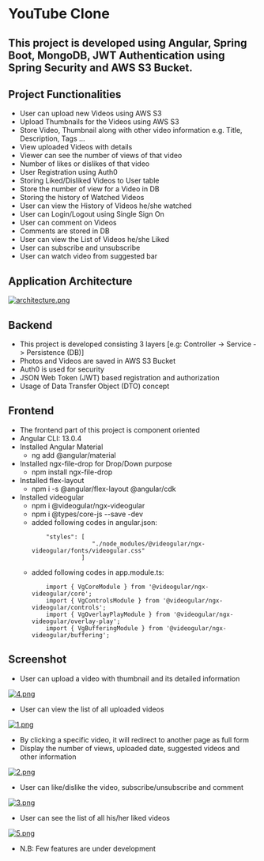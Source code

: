 # YouTube Clone 
## This project is developed using Angular, Spring Boot, MongoDB, JWT Authentication using Spring Security and AWS S3 Bucket. 

## Project Functionalities
* User can upload new Videos using AWS S3
* Upload Thumbnails for the Videos using AWS S3
* Store Video, Thumbnail along with other video information e.g. Title, Description, Tags ...
* View uploaded Videos with details
* Viewer can see the number of views of that video
* Number of likes or dislikes of that video
* User Registration using Auth0
* Storing Liked/Disliked Videos to User table
* Store the number of view for a Video in DB
* Storing the history of Watched Videos
* User can view the History of Videos he/she watched
* User can Login/Logout using Single Sign On
* User can comment on Videos
* Comments are stored in DB
* User can view the List of Videos he/she Liked
* User can subscribe and unsubscribe 
* User can watch video from suggested bar

## Application Architecture

  [![architecture.png](https://i.postimg.cc/3JQPZJFG/architecture.png)](https://postimg.cc/rzgnVTby)


## Backend
* This project is developed consisting 3 layers [e.g: Controller -> Service -> Persistence (DB)]
* Photos and Videos are saved in AWS S3 Bucket
* Auth0 is used for security
* JSON Web Token (JWT) based registration and authorization
* Usage of Data Transfer Object (DTO) concept


## Frontend
* The frontend part of this project is component oriented
* Angular CLI: 13.0.4
* Installed Angular Material 
    * ng add @angular/material
* Installed ngx-file-drop for Drop/Down purpose
    *  npm install ngx-file-drop
* Installed flex-layout
    * npm i -s @angular/flex-layout @angular/cdk
* Installed videogular
    * npm i @videogular/ngx-videogular
    * npm i @types/core-js --save -dev
    * added following codes in angular.json:
        ```
            "styles": [
                         "./node_modules/@videogular/ngx-videogular/fonts/videogular.css"
                      ]
        ```
    * added following codes in app.module.ts: 
        ```
            import { VgCoreModule } from '@videogular/ngx-videogular/core';
            import { VgControlsModule } from '@videogular/ngx-videogular/controls';
            import { VgOverlayPlayModule } from '@videogular/ngx-videogular/overlay-play';
            import { VgBufferingModule } from '@videogular/ngx-videogular/buffering';
        ```
        
## Screenshot

* User can upload a video with thumbnail and its detailed information

[![4.png](https://i.postimg.cc/VvFjKwXv/4.png)](https://postimg.cc/9wrRfv8H) 

* User can view the list of all uploaded videos

[![1.png](https://i.postimg.cc/DyMWnmfF/1.png)](https://postimg.cc/0b75CkJH)

* By clicking a specific video, it will redirect to another page as full form
* Display the number of views, uploaded date, suggested videos and other information

[![2.png](https://i.postimg.cc/7ZzL4VQM/2.png)](https://postimg.cc/75x4Mg4f)

* User can like/dislike the video, subscribe/unsubscribe and comment

[![3.png](https://i.postimg.cc/sxBrcjk9/3.png)](https://postimg.cc/jnrmqbdL)

* User can see the list of all his/her liked videos

[![5.png](https://i.postimg.cc/0rgL0pdP/5.png)](https://postimg.cc/0KfW8KBB)

* N.B: Few features are under development
